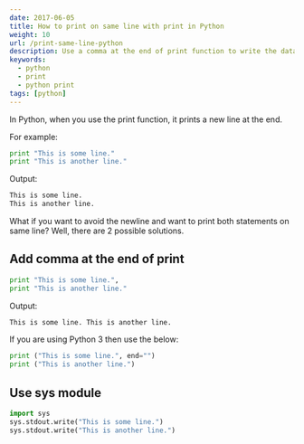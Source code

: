 ```yaml
---
date: 2017-06-05
title: How to print on same line with print in Python
weight: 10
url: /print-same-line-python
description: Use a comma at the end of print function to write the data on same line
keywords:
  - python
  - print
  - python print
tags: [python]
---
```

In Python, when you use the print function, it prints a new line at the end.

For example:

```python
print "This is some line."
print "This is another line."
```

Output:

````sh
This is some line.
This is another line.
````

What if you want to avoid the newline and want to print both statements on same line? Well, there are 2 possible solutions.

## Add comma at the end of print

```python
print "This is some line.",
print "This is another line."
```

Output:

```sh
This is some line. This is another line.
```

If you are using Python 3 then use the below:

```python
print ("This is some line.", end="")
print ("This is another line.")
```

## Use sys module

```python
import sys
sys.stdout.write("This is some line.")
sys.stdout.write("This is another line.")
```
